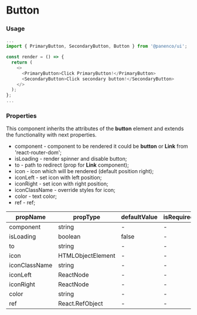 # Button

### Usage

```js
...
import { PrimaryButton, SecondaryButton, Button } from '@panenco/ui';

const render = () => {
  return (
    <>
      <PrimaryButton>Click PrimaryButton!</PrimaryButton>
      <SecondaryButton>Click secondary button!</SecondaryButton>
    </>
  );
};
...
```

<!-- STORY -->

### Properties

This component inherits the attributes of the **button** element and extends the functionality with next properties.

- component - component to be rendered it could be **button** or **Link** from 'react-router-dom';
- isLoading - render spinner and disable button;
- to - path to redirect (prop for **Link** component);
- icon - icon which will be rendered (default position right);
- iconLeft - set icon with left position;
- iconRight - set icon with right position;
- iconClassName - override styles for icon;
- color - text color;
- ref - ref;

| propName      | propType          | defaultValue | isRequired |
| ------------- | ----------------- | ------------ | ---------- |
| component     | string            | -            | -          |
| isLoading     | boolean           | false        | -          |
| to            | string            | -            | -          |
| icon          | HTMLObjectElement | -            | -          |
| iconClassName | string            | -            | -          |
| iconLeft      | ReactNode         | -            | -          |
| iconRight     | ReactNode         | -            | -          |
| color         | string            | -            | -          |
| ref           | React.RefObject   | -            | -          |
